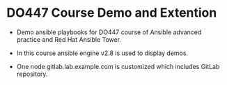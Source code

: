 # **DO447 Course Demo and Extention** #

- Demo ansible playbooks for DO447 course of Ansible advanced practice and Red Hat Ansible Tower.

- In this course ansible engine v2.8 is used to display demos.

- One node gitlab.lab.example.com is customized which includes GitLab repository.
